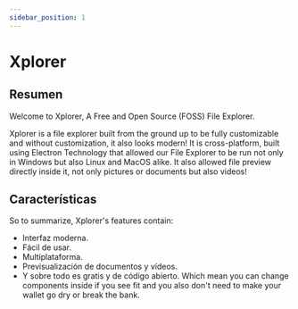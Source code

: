 ```yaml
---
sidebar_position: 1
---
```


# Xplorer

## Resumen

Welcome to Xplorer, A Free and Open Source (FOSS) File Explorer.

Xplorer is a file explorer built from the ground up to be fully customizable and without customization, it also looks modern! It is cross-platform, built using Electron Technology that allowed our File Explorer to be run not only in Windows but also Linux and MacOS alike. It also allowed file preview directly inside it, not only pictures or documents but also videos!

## Características

So to summarize, Xplorer's features contain:

-   Interfaz moderna.
-   Fácil de usar.
-   Multiplataforma.
-   Previsualización de documentos y vídeos.
-   Y sobre todo es gratis y de código abierto. Which mean you can change components inside if you see fit and you also don't need to make your wallet go dry or break the bank.
